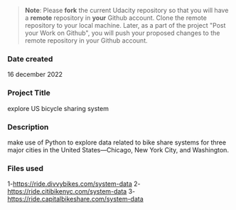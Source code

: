 >**Note**: Please **fork** the current Udacity repository so that you will have a **remote** repository in **your** Github account. Clone the remote repository to your local machine. Later, as a part of the project "Post your Work on Github", you will push your proposed changes to the remote repository in your Github account.

### Date created
16 december 2022

### Project Title 
explore US bicycle sharing system


### Description
make use of Python to explore data related to bike share systems for three 
major cities in the United States—Chicago, New York City, and Washington. 


### Files used
1-https://ride.divvybikes.com/system-data
2- https://ride.citibikenyc.com/system-data
3- https://ride.capitalbikeshare.com/system-data


